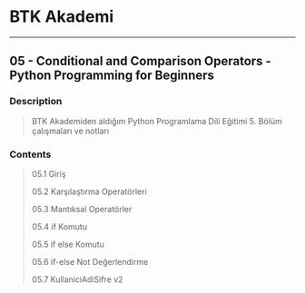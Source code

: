 # BTK Akademi
___

## 05 - Conditional and Comparison Operators - Python Programming for Beginners

### Description
> BTK Akademiden aldığım Python Programlama Dili Eğitimi 5. Bölüm çalışmaları ve notları

### Contents
> 05.1 Giriş
> 
> 05.2 Karşılaştırma Operatörleri
> 
> 05.3 Mantıksal Operatörler
> 
> 05.4 if Komutu
> 
> 05.5 if else Komutu
> 
> 05.6 if-else Not Değerlendirme
> 
> 05.7 KullaniciAdiSifre v2